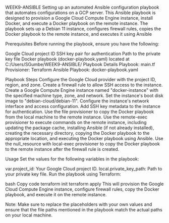 WEEK9-ANSIBLE
Setting up an automated Ansible configuration playbook that automates configurations on a GCP server. This Ansible playbook is designed to provision a Google Cloud Compute Engine instance, install Docker, and execute a Docker playbook on the remote instance. The playbook sets up a Debian 11 instance, configures firewall rules, copies the Docker playbook to the remote instance, and executes it using Ansible

Prerequisites Before running the playbook, ensure you have the following:

Google Cloud project ID SSH key pair for authentication Path to the private key file Docker playbook (docker-playbook.yaml) located at C:/Users/SGumbe/WEEK9-ANSIBLE/ Playbook Details Playbook: main.tf Provisioner: Terraform Ansible Playbook: docker-playbook.yaml

Playbook Steps Configure the Google Cloud provider with the project ID, region, and zone. Create a firewall rule to allow SSH access to the instance. Create a Google Compute Engine instance named "docker-instance" with the specified machine type, zone, and network. Set the instance's boot disk image to "debian-cloud/debian-11". Configure the instance's network interface and access configuration. Add SSH key metadata to the instance for authentication. Use the file provisioner to copy the Docker playbook from the local machine to the remote instance. Use the remote-exec provisioner to execute commands on the remote instance, including updating the package cache, installing Ansible (if not already installed), creating the necessary directory, copying the Docker playbook to the appropriate location, and executing the Docker playbook using Ansible. Use the null_resource with local-exec provisioner to copy the Docker playbook to the remote instance after the firewall rule is created.

Usage Set the values for the following variables in the playbook:

var.project_id: Your Google Cloud project ID. local.private_key_path: Path to your private key file. Run the playbook using Terraform:

bash Copy code terraform init terraform apply This will provision the Google Cloud Compute Engine instance, configure firewall rules, copy the Docker playbook, and execute it on the remote instance.

Note: Make sure to replace the placeholders with your own values and ensure that the file paths mentioned in the playbook match the actual paths on your local machine.